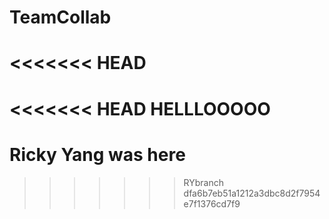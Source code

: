 # TeamCollab
<<<<<<< HEAD
=======
<<<<<<< HEAD
HELLLOOOOO
=======
# Ricky Yang was here
>>>>>>> RYbranch
>>>>>>> dfa6b7eb51a1212a3dbc8d2f7954e7f1376cd7f9
